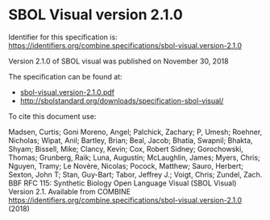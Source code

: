 # SBOL Visual version 2.1.0
Identifier for this specification is: https://identifiers.org/combine.specifications/sbol-visual.version-2.1.0

Version 2.1.0 of SBOL visual was published on November 30, 2018

The specification can be found at:

* [sbol-visual.version-2.1.0.pdf](./files/sbol-visual.version-2.1.0.pdf)
* http://sbolstandard.org/downloads/specification-sbol-visual/

To cite this document use:

Madsen, Curtis; Goni Moreno, Angel; Palchick, Zachary; P, Umesh; Roehner, Nicholas; Wipat, Anil; Bartley, Brian; Beal, Jacob; Bhatia, Swapnil; Bhakta, Shyam; Bissell, Mike; Clancy, Kevin; Cox, Robert Sidney; Gorochowski, Thomas; Grunberg, Raik; Luna, Augustin; McLaughlin, James; Myers, Chris; Nguyen, Tramy; Le Novère, Nicolas; Pocock, Matthew; Sauro, Herbert; Sexton, John T; Stan, Guy-Bart; Tabor, Jeffrey J.; Voigt, Chris; Zundel, Zach. BBF RFC 115: Synthetic Biology Open Language Visual (SBOL Visual) Version 2.1. Available from COMBINE https://identifiers.org/combine.specifications/sbol-visual.version-2.1.0 (2018)
